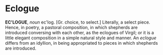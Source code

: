# Eclogue

**EC'LOGUE**, _noun_ ec'log. \[Gr. choice, to select.\] Literally, a select piece. Hence, in poetry, a pastoral composition, in which shepherds are introduced conversing with each other, as the eclogues of Virgil; or it is a little elegant composition in a simple natural style and manner. An _eclogue_ differs from an idyllion, in being appropriated to pieces in which shepherds are introduced.